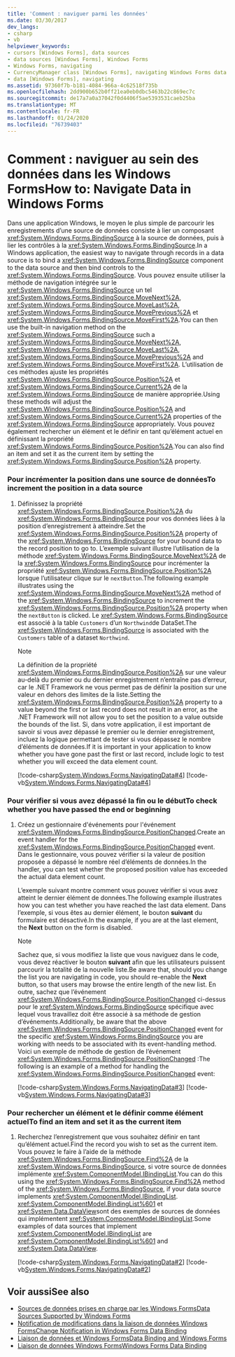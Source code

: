 ```yaml
---
title: 'Comment : naviguer parmi les données'
ms.date: 03/30/2017
dev_langs:
- csharp
- vb
helpviewer_keywords:
- cursors [Windows Forms], data sources
- data sources [Windows Forms], Windows Forms
- Windows Forms, navigating
- CurrencyManager class [Windows Forms], navigating Windows Forms data
- data [Windows Forms], navigating
ms.assetid: 97360f7b-b181-4084-966a-4c62518f735b
ms.openlocfilehash: 2dd900b652b0ff21ea0eb0dbc5463b22c869ec7c
ms.sourcegitcommit: de17a7a0a37042f0d4406f5ae5393531caeb25ba
ms.translationtype: MT
ms.contentlocale: fr-FR
ms.lasthandoff: 01/24/2020
ms.locfileid: "76739403"
---
```

# <a name="how-to-navigate-data-in-windows-forms"></a><span data-ttu-id="819ba-102">Comment : naviguer au sein des données dans les Windows Forms</span><span class="sxs-lookup"><span data-stu-id="819ba-102">How to: Navigate Data in Windows Forms</span></span>
<span data-ttu-id="819ba-103">Dans une application Windows, le moyen le plus simple de parcourir les enregistrements d’une source de données consiste à lier un composant <xref:System.Windows.Forms.BindingSource> à la source de données, puis à lier les contrôles à la <xref:System.Windows.Forms.BindingSource>.</span><span class="sxs-lookup"><span data-stu-id="819ba-103">In a Windows application, the easiest way to navigate through records in a data source is to bind a <xref:System.Windows.Forms.BindingSource> component to the data source and then bind controls to the <xref:System.Windows.Forms.BindingSource>.</span></span> <span data-ttu-id="819ba-104">Vous pouvez ensuite utiliser la méthode de navigation intégrée sur le <xref:System.Windows.Forms.BindingSource> un tel <xref:System.Windows.Forms.BindingSource.MoveNext%2A>, <xref:System.Windows.Forms.BindingSource.MoveLast%2A>, <xref:System.Windows.Forms.BindingSource.MovePrevious%2A> et <xref:System.Windows.Forms.BindingSource.MoveFirst%2A>.</span><span class="sxs-lookup"><span data-stu-id="819ba-104">You can then use the built-in navigation method on the <xref:System.Windows.Forms.BindingSource> such a <xref:System.Windows.Forms.BindingSource.MoveNext%2A>, <xref:System.Windows.Forms.BindingSource.MoveLast%2A>, <xref:System.Windows.Forms.BindingSource.MovePrevious%2A> and <xref:System.Windows.Forms.BindingSource.MoveFirst%2A>.</span></span> <span data-ttu-id="819ba-105">L’utilisation de ces méthodes ajuste les propriétés <xref:System.Windows.Forms.BindingSource.Position%2A> et <xref:System.Windows.Forms.BindingSource.Current%2A> de la <xref:System.Windows.Forms.BindingSource> de manière appropriée.</span><span class="sxs-lookup"><span data-stu-id="819ba-105">Using these methods will adjust the <xref:System.Windows.Forms.BindingSource.Position%2A> and <xref:System.Windows.Forms.BindingSource.Current%2A> properties of the <xref:System.Windows.Forms.BindingSource> appropriately.</span></span> <span data-ttu-id="819ba-106">Vous pouvez également rechercher un élément et le définir en tant qu’élément actuel en définissant la propriété <xref:System.Windows.Forms.BindingSource.Position%2A>.</span><span class="sxs-lookup"><span data-stu-id="819ba-106">You can also find an item and set it as the current item by setting the <xref:System.Windows.Forms.BindingSource.Position%2A> property.</span></span>  
  
### <a name="to-increment-the-position-in-a-data-source"></a><span data-ttu-id="819ba-107">Pour incrémenter la position dans une source de données</span><span class="sxs-lookup"><span data-stu-id="819ba-107">To increment the position in a data source</span></span>  
  
1. <span data-ttu-id="819ba-108">Définissez la propriété <xref:System.Windows.Forms.BindingSource.Position%2A> du <xref:System.Windows.Forms.BindingSource> pour vos données liées à la position d’enregistrement à atteindre.</span><span class="sxs-lookup"><span data-stu-id="819ba-108">Set the <xref:System.Windows.Forms.BindingSource.Position%2A> property of the <xref:System.Windows.Forms.BindingSource> for your bound data to the record position to go to.</span></span> <span data-ttu-id="819ba-109">L’exemple suivant illustre l’utilisation de la méthode <xref:System.Windows.Forms.BindingSource.MoveNext%2A> de la <xref:System.Windows.Forms.BindingSource> pour incrémenter la propriété <xref:System.Windows.Forms.BindingSource.Position%2A> lorsque l’utilisateur clique sur le `nextButton`.</span><span class="sxs-lookup"><span data-stu-id="819ba-109">The following example illustrates using the <xref:System.Windows.Forms.BindingSource.MoveNext%2A> method of the <xref:System.Windows.Forms.BindingSource> to increment the <xref:System.Windows.Forms.BindingSource.Position%2A> property when the `nextButton` is clicked.</span></span> <span data-ttu-id="819ba-110">Le <xref:System.Windows.Forms.BindingSource> est associé à la table `Customers` d’un `Northwind`de DataSet.</span><span class="sxs-lookup"><span data-stu-id="819ba-110">The <xref:System.Windows.Forms.BindingSource> is associated with the `Customers` table of a dataset `Northwind`.</span></span>  
  
    > [!NOTE]
    > <span data-ttu-id="819ba-111">La définition de la propriété <xref:System.Windows.Forms.BindingSource.Position%2A> sur une valeur au-delà du premier ou du dernier enregistrement n’entraîne pas d’erreur, car le .NET Framework ne vous permet pas de définir la position sur une valeur en dehors des limites de la liste.</span><span class="sxs-lookup"><span data-stu-id="819ba-111">Setting the <xref:System.Windows.Forms.BindingSource.Position%2A> property to a value beyond the first or last record does not result in an error, as the .NET Framework will not allow you to set the position to a value outside the bounds of the list.</span></span> <span data-ttu-id="819ba-112">Si, dans votre application, il est important de savoir si vous avez dépassé le premier ou le dernier enregistrement, incluez la logique permettant de tester si vous dépassez le nombre d’éléments de données.</span><span class="sxs-lookup"><span data-stu-id="819ba-112">If it is important in your application to know whether you have gone past the first or last record, include logic to test whether you will exceed the data element count.</span></span>  
  
     [!code-csharp[System.Windows.Forms.NavigatingData#4](~/samples/snippets/csharp/VS_Snippets_Winforms/System.Windows.Forms.NavigatingData/CS/Form1.cs#4)]
     [!code-vb[System.Windows.Forms.NavigatingData#4](~/samples/snippets/visualbasic/VS_Snippets_Winforms/System.Windows.Forms.NavigatingData/VB/Form1.vb#4)]  
  
### <a name="to-check-whether-you-have-passed-the-end-or-beginning"></a><span data-ttu-id="819ba-113">Pour vérifier si vous avez dépassé la fin ou le début</span><span class="sxs-lookup"><span data-stu-id="819ba-113">To check whether you have passed the end or beginning</span></span>  
  
1. <span data-ttu-id="819ba-114">Créez un gestionnaire d'événements pour l'événement <xref:System.Windows.Forms.BindingSource.PositionChanged>.</span><span class="sxs-lookup"><span data-stu-id="819ba-114">Create an event handler for the <xref:System.Windows.Forms.BindingSource.PositionChanged> event.</span></span> <span data-ttu-id="819ba-115">Dans le gestionnaire, vous pouvez vérifier si la valeur de position proposée a dépassé le nombre réel d’éléments de données.</span><span class="sxs-lookup"><span data-stu-id="819ba-115">In the handler, you can test whether the proposed position value has exceeded the actual data element count.</span></span>  
  
     <span data-ttu-id="819ba-116">L’exemple suivant montre comment vous pouvez vérifier si vous avez atteint le dernier élément de données.</span><span class="sxs-lookup"><span data-stu-id="819ba-116">The following example illustrates how you can test whether you have reached the last data element.</span></span> <span data-ttu-id="819ba-117">Dans l’exemple, si vous êtes au dernier élément, le bouton **suivant** du formulaire est désactivé.</span><span class="sxs-lookup"><span data-stu-id="819ba-117">In the example, if you are at the last element, the **Next** button on the form is disabled.</span></span>  
  
    > [!NOTE]
    > <span data-ttu-id="819ba-118">Sachez que, si vous modifiez la liste que vous naviguez dans le code, vous devez réactiver le bouton **suivant** afin que les utilisateurs puissent parcourir la totalité de la nouvelle liste.</span><span class="sxs-lookup"><span data-stu-id="819ba-118">Be aware that, should you change the list you are navigating in code, you should re-enable the **Next** button, so that users may browse the entire length of the new list.</span></span> <span data-ttu-id="819ba-119">En outre, sachez que l’événement <xref:System.Windows.Forms.BindingSource.PositionChanged> ci-dessus pour le <xref:System.Windows.Forms.BindingSource> spécifique avec lequel vous travaillez doit être associé à sa méthode de gestion d’événements.</span><span class="sxs-lookup"><span data-stu-id="819ba-119">Additionally, be aware that the above <xref:System.Windows.Forms.BindingSource.PositionChanged> event for the specific <xref:System.Windows.Forms.BindingSource> you are working with needs to be associated with its event-handling method.</span></span> <span data-ttu-id="819ba-120">Voici un exemple de méthode de gestion de l’événement <xref:System.Windows.Forms.BindingSource.PositionChanged> :</span><span class="sxs-lookup"><span data-stu-id="819ba-120">The following is an example of a method for handling the <xref:System.Windows.Forms.BindingSource.PositionChanged> event:</span></span>  
  
     [!code-csharp[System.Windows.Forms.NavigatingData#3](~/samples/snippets/csharp/VS_Snippets_Winforms/System.Windows.Forms.NavigatingData/CS/Form1.cs#3)]
     [!code-vb[System.Windows.Forms.NavigatingData#3](~/samples/snippets/visualbasic/VS_Snippets_Winforms/System.Windows.Forms.NavigatingData/VB/Form1.vb#3)]  
  
### <a name="to-find-an-item-and-set-it-as-the-current-item"></a><span data-ttu-id="819ba-121">Pour rechercher un élément et le définir comme élément actuel</span><span class="sxs-lookup"><span data-stu-id="819ba-121">To find an item and set it as the current item</span></span>  
  
1. <span data-ttu-id="819ba-122">Recherchez l’enregistrement que vous souhaitez définir en tant qu’élément actuel.</span><span class="sxs-lookup"><span data-stu-id="819ba-122">Find the record you wish to set as the current item.</span></span> <span data-ttu-id="819ba-123">Vous pouvez le faire à l’aide de la méthode <xref:System.Windows.Forms.BindingSource.Find%2A> de la <xref:System.Windows.Forms.BindingSource>, si votre source de données implémente <xref:System.ComponentModel.IBindingList>.</span><span class="sxs-lookup"><span data-stu-id="819ba-123">You can do this using the <xref:System.Windows.Forms.BindingSource.Find%2A> method of the <xref:System.Windows.Forms.BindingSource>, if your data source implements <xref:System.ComponentModel.IBindingList>.</span></span> <span data-ttu-id="819ba-124"><xref:System.ComponentModel.BindingList%601> et <xref:System.Data.DataView>sont des exemples de sources de données qui implémentent <xref:System.ComponentModel.IBindingList>.</span><span class="sxs-lookup"><span data-stu-id="819ba-124">Some examples of data sources that implement <xref:System.ComponentModel.IBindingList> are <xref:System.ComponentModel.BindingList%601> and <xref:System.Data.DataView>.</span></span>  
  
     [!code-csharp[System.Windows.Forms.NavigatingData#2](~/samples/snippets/csharp/VS_Snippets_Winforms/System.Windows.Forms.NavigatingData/CS/Form1.cs#2)]
     [!code-vb[System.Windows.Forms.NavigatingData#2](~/samples/snippets/visualbasic/VS_Snippets_Winforms/System.Windows.Forms.NavigatingData/VB/Form1.vb#2)]  
  
## <a name="see-also"></a><span data-ttu-id="819ba-125">Voir aussi</span><span class="sxs-lookup"><span data-stu-id="819ba-125">See also</span></span>

- [<span data-ttu-id="819ba-126">Sources de données prises en charge par les Windows Forms</span><span class="sxs-lookup"><span data-stu-id="819ba-126">Data Sources Supported by Windows Forms</span></span>](data-sources-supported-by-windows-forms.md)
- [<span data-ttu-id="819ba-127">Notification de modifications dans la liaison de données Windows Forms</span><span class="sxs-lookup"><span data-stu-id="819ba-127">Change Notification in Windows Forms Data Binding</span></span>](change-notification-in-windows-forms-data-binding.md)
- [<span data-ttu-id="819ba-128">Liaison de données et Windows Forms</span><span class="sxs-lookup"><span data-stu-id="819ba-128">Data Binding and Windows Forms</span></span>](data-binding-and-windows-forms.md)
- [<span data-ttu-id="819ba-129">Liaison de données Windows Forms</span><span class="sxs-lookup"><span data-stu-id="819ba-129">Windows Forms Data Binding</span></span>](windows-forms-data-binding.md)
